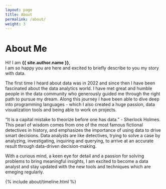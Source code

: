 ```yaml
---
layout: page
title: About
permalink: /about/
weight: 3
---
```


# **About Me**

Hi! I am **{{ site.author.name }}**,<br>
I am so happy you are here and excited to briefly describe to you my story with data.

The first time I heard about data was in 2022 and since then I have been fascinated about the data analytics world. I have met great and humble people in the data community who generously guided me through the right path to pursue my dream. Along this journey I have been able to dive deep into programming languages - which I also created a huge passion, data visualization tools and being able to work on projects. 

“It is a capital mistake to theorize before one has data.” - Sherlock Holmes. 
This pearl of wisdom comes from one of the most famous fictional detectives in history, and emphasizes the importance of using data to drive smart decisions. Data analysts are like detectives, trying to solve a case by analyzing, investigating, inquiring and querying, to arrive at an accurate result through data-driven decision-making.

With a curious mind, a keen eye for detail and a passion for solving problems to bring meaningful insights, I am excited to become a data analyst and stay updated with the new tools and techniques which are emeging regularly.

<div class="row">
{% include about/timeline.html %}
</div>
